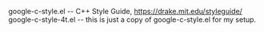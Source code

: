 google-c-style.el    -- C++ Style Guide, https://drake.mit.edu/styleguide/
google-c-style-4t.el -- this is just a copy of google-c-style.el for my setup.
